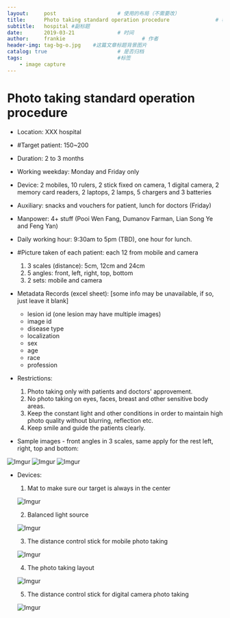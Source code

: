 ```yaml
---
layout:     post   				    # 使用的布局（不需要改）
title:      Photo taking standard operation procedure 				# 标题
subtitle:   hospital #副标题
date:       2019-03-21 				# 时间
author:     frankie 						# 作者
header-img: tag-bg-o.jpg 	#这篇文章标题背景图片
catalog: true 						# 是否归档
tags:								#标签
    - image capture
---
```



# Photo taking standard operation procedure

* Location: XXX hospital

* #Target patient: 150~200

* Duration: 2 to 3 months

* Working weekday: Monday and Friday only

* Device: 2 mobiles, 10 rulers, 2 stick fixed on camera, 1 digital camera, 2 memory card readers, 2 laptops, 2 lamps, 5 chargers and 3 batteries

* Auxiliary: snacks and vouchers for patient, lunch for doctors (Friday)

* Manpower: 4+ stuff (Pooi Wen Fang, Dumanov Farman, Lian Song Ye and Feng Yan)

* Daily working hour: 9:30am to 5pm (TBD), one hour for lunch.

* #Picture taken of each patient: each 12 from mobile and camera
  1. 3 scales (distance):  5cm, 12cm and 24cm
  2. 5 angles: front, left, right, top, bottom
  3. 2 sets: mobile and camera

* Metadata Records (excel sheet): [some info may be unavailable, if so, just leave it blank]
  * lesion id (one lesion may have multiple images)
  * image id
  * disease type
  * localization
  * sex
  * age
  * race
  * profession

* Restrictions:
  1. Photo taking only with patients and doctors' approvement.
  2. No photo taking on eyes, faces, breast and other sensitive body areas.
  3. Keep the constant light and other conditions in order to maintain high photo quality without blurring, reflection etc.
  4. Keep smile and guide the patients clearly.

* Sample images - front angles in 3 scales, same apply for the rest left, right, top and bottom:

![Imgur](https://i.imgur.com/fHbY96j.jpg)
![Imgur](https://i.imgur.com/oTFUaOp.jpg)
![Imgur](https://i.imgur.com/5ceJSkI.jpg)

* Devices:
  1. Mat to make sure our target is always in the center

  ![Imgur](https://i.imgur.com/QyKir3P.png)

  2. Balanced light source

    ![Imgur](https://i.imgur.com/gZn4DgV.png)

  3. The distance control stick for mobile photo taking

    ![Imgur](https://i.imgur.com/1904sKE.png)

  4. The photo taking layout

    ![Imgur](https://i.imgur.com/WjBXBlU.png)

  5. The distance control stick for digital camera photo taking

    ![Imgur](https://i.imgur.com/JdceXay.png)
